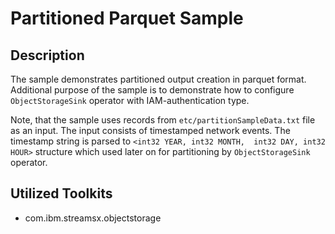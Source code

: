 # Partitioned Parquet Sample

## Description
The sample demonstrates partitioned output creation
in parquet format. Additional purpose of the sample is 
to demonstrate how to configure `ObjectStorageSink` operator 
with IAM-authentication type.

Note, that the sample uses records from `etc/partitionSampleData.txt` 
file as an input. The input consists of timestamped network events.
The timestamp string is parsed to `<int32 YEAR, int32 MONTH,  int32 DAY, int32 HOUR>`
structure which used later on for partitioning by `ObjectStorageSink` operator.

## Utilized Toolkits
 - com.ibm.streamsx.objectstorage